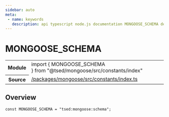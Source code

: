 ```yaml
---
sidebar: auto
meta:
 - name: keywords
   description: api typescript node.js documentation MONGOOSE_SCHEMA decorator
---
```

# MONGOOSE_SCHEMA <Badge text="Decorator" type="decorator"/>
<!-- Summary -->
<section class="symbol-info"><table class="is-full-width"><tbody><tr><th>Module</th><td><div class="lang-typescript"><span class="token keyword">import</span> { MONGOOSE_SCHEMA }&nbsp;<span class="token keyword">from</span>&nbsp;<span class="token string">"@tsed/mongoose/src/constants/index"</span></div></td></tr><tr><th>Source</th><td><a href="https://github.com/Romakita/ts-express-decorators/blob/v4.31.9/packages/mongoose/src/constants/index.ts#L0-L0">/packages/mongoose/src/constants/index.ts</a></td></tr></tbody></table></section>

<!-- Overview -->
## Overview


<pre><code class="typescript-lang "><span class="token keyword">const</span> MONGOOSE_SCHEMA<span class="token punctuation"> = </span>"tsed<span class="token punctuation">:</span>mongoose<span class="token punctuation">:</span>schema"<span class="token punctuation">;</span></code></pre>